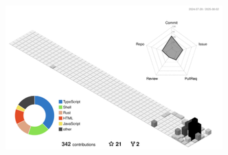 <p align="center" >
	<picture>
	  <source media="(prefers-color-scheme: dark)"  srcset="https://raw.githubusercontent.com/muxx3/muxx3/output-3d-contrib/night.svg" />
	  <source media="(prefers-color-scheme: light)" srcset="https://raw.githubusercontent.com/muxx3/muxx3/output-3d-contrib/day.svg" />
	  <img alt="github profile contributions chart"    src="https://raw.githubusercontent.com/muxx3/muxx3/output-3d-contrib/day.svg" />
	</picture>
</p>
